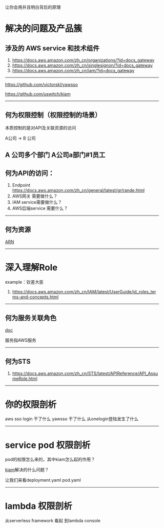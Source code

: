 
让你会用并且明白背后的原理



# 解决的问题及产品簇

## 涉及的 AWS service 和技术组件


1. https://docs.aws.amazon.com/zh_cn/organizations/?id=docs_gateway
2. https://docs.aws.amazon.com/zh_cn/singlesignon/?id=docs_gateway
3. https://docs.aws.amazon.com/zh_cn/iam/?id=docs_gateway

---
https://github.com/victorskl/yawsso

https://github.com/uswitch/kiam

---
## 何为权限控制（权限控制的场景）

本质控制的是对API及关联资源的访问

A公司 -> B 公司 
 

A 公司多个部门
A公司a部门#1员工
---

## 何为API的访问：
1. Endpoint https://docs.aws.amazon.com/zh_cn/general/latest/gr/rande.html
2. AWS网关 需要做什么？
3. IAM service需要做什么？
4. AWS后端service 需要什么？

---

## 何为资源

[ARN](https://docs.aws.amazon.com/zh_cn/general/latest/gr/aws-arns-and-namespaces.html) 

---

# 深入理解Role 

example：钦差大臣
1. https://docs.aws.amazon.com/zh_cn/IAM/latest/UserGuide/id_roles_terms-and-concepts.html


---

## 何为服务关联角色

 [doc](https://docs.aws.amazon.com/zh_cn/IAM/latest/UserGuide/using-service-linked-roles.html)

 服务指AWS服务

---


## 何为STS


1. https://docs.aws.amazon.com/zh_cn/STS/latest/APIReference/API_AssumeRole.html

---



# 你的权限剖析
aws sso login 干了什么
yawsso 干了什么
从onelogin登陆发生了什么

---

# service pod 权限剖析

pod的权限怎么来的，其中kiam怎么起的作用？

[kiam](<: https://github.com/uswitch/kiam>)解决的什么问题？

让我们来看deployment.yaml pod.yaml

---

# lambda 权限剖析

从serverless framework 看起
到lambda console 